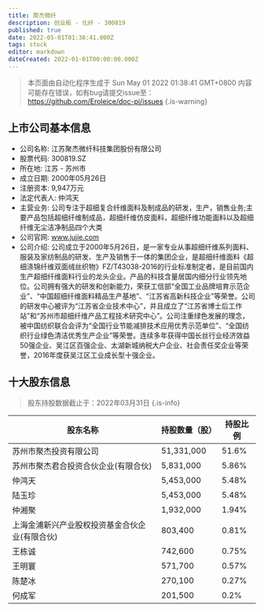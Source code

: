 ```yaml
---
title: 聚杰微纤
description: 创业板 - 化纤 - 300819
published: true
date: 2022-05-01T01:38:41.000Z
tags: stock
editor: markdown
dateCreated: 2022-01-01T00:00:00.000Z
---
```


> 本页面由自动化程序生成于 Sun May 01 2022 01:38:41 GMT+0800
> 内容可能存在错误，如有bug请提交issue至：https://github.com/Eroleice/doc-pi/issues
{.is-warning}

## 上市公司基本信息
- 公司名称: 江苏聚杰微纤科技集团股份有限公司
- 股票代码: 300819.SZ
- 所在地: 江苏 - 苏州市
- 成立日期: 2000年05月26日
- 注册资本: 9,947万元
- 法定代表人: 仲鸿天
- 主营业务: 公司专注于超细复合纤维面料及制成品的研发，生产，销售业务;主要产品包括超细纤维制成品，超细纤维仿皮面料，超细纤维功能面料以及超细纤维无尘洁净制品四个大类
- 公司官网: www.jujie.com
- 公司介绍: 公司成立于2000年5月26日，是一家专业从事超细纤维系列面料、服装及家纺制品的研发、生产及销售于一体的集团企业，是超细纤维面料《超细涤锦纤维双面绒丝织物》FZ/T43038-2016的行业标准制定者，是目前国内生产超细纤维面料行业的龙头企业。产品的科技含量居国内细分行业领先地位。公司拥有强大的研发和创新能力，荣获工信部“全国工业品牌培育示范企业”、“中国超细纤维面料精品生产基地”、“江苏省高新科技企业”等荣誉。公司的研发中心被评为“江苏省企业技术中心”，并且成立了“江苏省博士后工作站”和“苏州市超细纤维产品工程技术研究中心”。公司注重绿色发展的理念，被中国纺织联合会评为“全国行业节能减排技术应用优秀示范单位”、“全国纺织行业绿色清洁优秀生产企业”等荣誉。连续多年获得中国长丝行业经济效益50强企业、吴江区百强企业、太湖新城纳税大户企业、社会责任奖企业等荣誉，2016年度获吴江区工业成长型十强企业。


## 十大股东信息
> 股东持股数据截止于：2022年03月31日
{.is-info}

| 股东名称 | 持股数量（股） | 持股比例 |
| --- | --- | --- |
| 苏州市聚杰投资有限公司 | 51,331,000 | 51.6% |
| 苏州市聚杰君合投资合伙企业(有限合伙) | 5,831,000 | 5.86% |
| 仲鸿天 | 5,453,000 | 5.48% |
| 陆玉珍 | 5,453,000 | 5.48% |
| 仲湘聚 | 1,932,000 | 1.94% |
| 上海金浦新兴产业股权投资基金合伙企业(有限合伙) | 803,400 | 0.81% |
| 王栋诚 | 742,600 | 0.75% |
| 王明寰 | 571,700 | 0.57% |
| 陈楚冰 | 270,100 | 0.27% |
| 何成军 | 201,500 | 0.2% |




